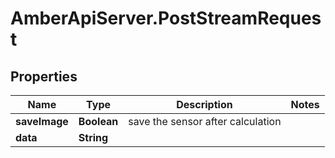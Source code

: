 # AmberApiServer.PostStreamRequest

## Properties
Name | Type | Description | Notes
------------ | ------------- | ------------- | -------------
**saveImage** | **Boolean** | save the sensor after calculation | 
**data** | **String** |  | 
